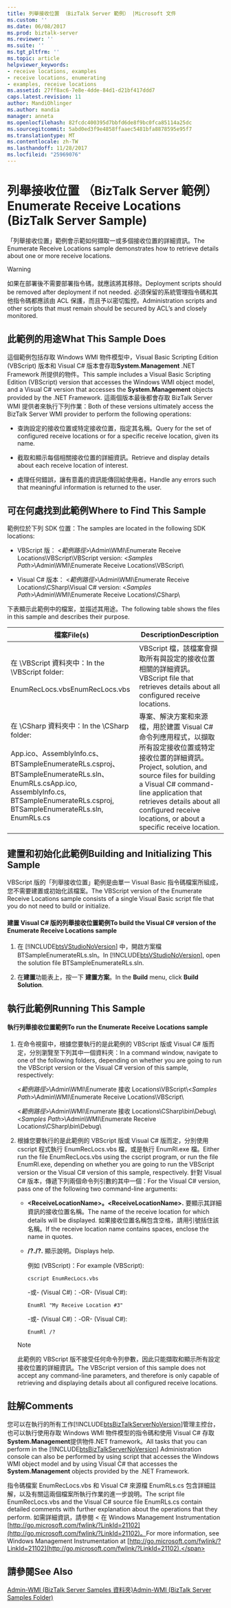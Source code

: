 ```yaml
---
title: 列舉接收位置 （BizTalk Server 範例） |Microsoft 文件
ms.custom: ''
ms.date: 06/08/2017
ms.prod: biztalk-server
ms.reviewer: ''
ms.suite: ''
ms.tgt_pltfrm: ''
ms.topic: article
helpviewer_keywords:
- receive locations, examples
- receive locations, enumerating
- examples, receive locations
ms.assetid: 27ff8ac6-7e8e-4dde-84d1-d21bf417ddd7
caps.latest.revision: 11
author: MandiOhlinger
ms.author: mandia
manager: anneta
ms.openlocfilehash: 82fcdc400395d7bbfd6de8f9bc0fca85114a25dc
ms.sourcegitcommit: 5abd0ed3f9e4858ffaaec5481bfa8878595e95f7
ms.translationtype: MT
ms.contentlocale: zh-TW
ms.lasthandoff: 11/28/2017
ms.locfileid: "25969076"
---
```

# <a name="enumerate-receive-locations-biztalk-server-sample"></a><span data-ttu-id="d415d-102">列舉接收位置 （BizTalk Server 範例）</span><span class="sxs-lookup"><span data-stu-id="d415d-102">Enumerate Receive Locations (BizTalk Server Sample)</span></span>
<span data-ttu-id="d415d-103">「列舉接收位置」範例會示範如何擷取一或多個接收位置的詳細資訊。</span><span class="sxs-lookup"><span data-stu-id="d415d-103">The Enumerate Receive Locations sample demonstrates how to retrieve details about one or more receive locations.</span></span>  
  
> [!WARNING]
>  <span data-ttu-id="d415d-104">如果在部署後不需要部署指令碼，就應該將其移除。</span><span class="sxs-lookup"><span data-stu-id="d415d-104">Deployment scripts should be removed after deployment if not needed.</span></span> <span data-ttu-id="d415d-105">必須保留的系統管理指令碼和其他指令碼都應該由 ACL 保護，而且予以密切監控。</span><span class="sxs-lookup"><span data-stu-id="d415d-105">Administration scripts and other scripts that must remain should be secured by ACL’s and closely monitored.</span></span>  
  
## <a name="what-this-sample-does"></a><span data-ttu-id="d415d-106">此範例的用途</span><span class="sxs-lookup"><span data-stu-id="d415d-106">What This Sample Does</span></span>  
 <span data-ttu-id="d415d-107">這個範例包括存取 Windows WMI 物件模型中，Visual Basic Scripting Edition (VBScript) 版本和 Visual C# 版本會存取**System.Management** .NET Framework 所提供的物件。</span><span class="sxs-lookup"><span data-stu-id="d415d-107">This sample includes a Visual Basic Scripting Edition (VBScript) version that accesses the Windows WMI object model, and a Visual C# version that accesses the **System.Management** objects provided by the .NET Framework.</span></span> <span data-ttu-id="d415d-108">這兩個版本最後都會存取 BizTalk Server WMI 提供者來執行下列作業：</span><span class="sxs-lookup"><span data-stu-id="d415d-108">Both of these versions ultimately access the BizTalk Server WMI provider to perform the following operations:</span></span>  
  
-   <span data-ttu-id="d415d-109">查詢設定的接收位置或特定接收位置，指定其名稱。</span><span class="sxs-lookup"><span data-stu-id="d415d-109">Query for the set of configured receive locations or for a specific receive location, given its name.</span></span>  
  
-   <span data-ttu-id="d415d-110">截取和顯示每個相關接收位置的詳細資訊。</span><span class="sxs-lookup"><span data-stu-id="d415d-110">Retrieve and display details about each receive location of interest.</span></span>  
  
-   <span data-ttu-id="d415d-111">處理任何錯誤，讓有意義的資訊能傳回給使用者。</span><span class="sxs-lookup"><span data-stu-id="d415d-111">Handle any errors such that meaningful information is returned to the user.</span></span>  
  
## <a name="where-to-find-this-sample"></a><span data-ttu-id="d415d-112">可在何處找到此範例</span><span class="sxs-lookup"><span data-stu-id="d415d-112">Where to Find This Sample</span></span>  
 <span data-ttu-id="d415d-113">範例位於下列 SDK 位置：</span><span class="sxs-lookup"><span data-stu-id="d415d-113">The samples are located in the following SDK locations:</span></span>  
  
-   <span data-ttu-id="d415d-114">VBScript 版： \<*範例路徑*\>\Admin\WMI\Enumerate Receive Locations\VBScript\\</span><span class="sxs-lookup"><span data-stu-id="d415d-114">VBScript version: \<*Samples Path*\>\Admin\WMI\Enumerate Receive Locations\VBScript\\</span></span>  
  
-   <span data-ttu-id="d415d-115">Visual C# 版本： \<*範例路徑*\>\Admin\WMI\Enumerate Receive Locations\CSharp\\</span><span class="sxs-lookup"><span data-stu-id="d415d-115">Visual C# version: \<*Samples Path*\>\Admin\WMI\Enumerate Receive Locations\CSharp\\</span></span>  
  
 <span data-ttu-id="d415d-116">下表顯示此範例中的檔案，並描述其用途。</span><span class="sxs-lookup"><span data-stu-id="d415d-116">The following table shows the files in this sample and describes their purpose.</span></span>  
  
|<span data-ttu-id="d415d-117">檔案</span><span class="sxs-lookup"><span data-stu-id="d415d-117">File(s)</span></span>|<span data-ttu-id="d415d-118">Description</span><span class="sxs-lookup"><span data-stu-id="d415d-118">Description</span></span>|  
|---------------|-----------------|  
|<span data-ttu-id="d415d-119">在 \VBScript 資料夾中：</span><span class="sxs-lookup"><span data-stu-id="d415d-119">In the \VBScript folder:</span></span><br /><br /> <span data-ttu-id="d415d-120">EnumRecLocs.vbs</span><span class="sxs-lookup"><span data-stu-id="d415d-120">EnumRecLocs.vbs</span></span>|<span data-ttu-id="d415d-121">VBScript 檔，該檔案會擷取所有與設定的接收位置相關的詳細資訊。</span><span class="sxs-lookup"><span data-stu-id="d415d-121">VBScript file that retrieves details about all configured receive locations.</span></span>|  
|<span data-ttu-id="d415d-122">在 \CSharp 資料夾中：</span><span class="sxs-lookup"><span data-stu-id="d415d-122">In the \CSharp folder:</span></span><br /><br /> <span data-ttu-id="d415d-123">App.ico、AssemblyInfo.cs、BTSampleEnumerateRLs.csproj、BTSampleEnumerateRLs.sln、EnumRLs.cs</span><span class="sxs-lookup"><span data-stu-id="d415d-123">App.ico, AssemblyInfo.cs, BTSampleEnumerateRLs.csproj, BTSampleEnumerateRLs.sln, EnumRLs.cs</span></span>|<span data-ttu-id="d415d-124">專案、解決方案和來源檔，用於建置 Visual C# 命令列應用程式，以擷取所有設定接收位置或特定接收位置的詳細資訊。</span><span class="sxs-lookup"><span data-stu-id="d415d-124">Project, solution, and source files for building a Visual C# command-line application that retrieves details about all configured receive locations, or about a specific receive location.</span></span>|  
  
## <a name="building-and-initializing-this-sample"></a><span data-ttu-id="d415d-125">建置和初始化此範例</span><span class="sxs-lookup"><span data-stu-id="d415d-125">Building and Initializing This Sample</span></span>  
 <span data-ttu-id="d415d-126">VBScript 版的「列舉接收位置」範例是由單一 Visual Basic 指令碼檔案所組成，您不需要建置或初始化該檔案。</span><span class="sxs-lookup"><span data-stu-id="d415d-126">The VBScript version of the Enumerate Receive Locations sample consists of a single Visual Basic script file that you do not need to build or initialize.</span></span>  
  
#### <a name="to-build-the-visual-c-version-of-the-enumerate-receive-locations-sample"></a><span data-ttu-id="d415d-127">建置 Visual C# 版的列舉接收位置範例</span><span class="sxs-lookup"><span data-stu-id="d415d-127">To build the Visual C# version of the Enumerate Receive Locations sample</span></span>  
  
1.  <span data-ttu-id="d415d-128">在 [!INCLUDE[btsVStudioNoVersion](../includes/btsvstudionoversion-md.md)] 中，開啟方案檔 BTSampleEnumerateRLs.sln。</span><span class="sxs-lookup"><span data-stu-id="d415d-128">In [!INCLUDE[btsVStudioNoVersion](../includes/btsvstudionoversion-md.md)], open the solution file BTSampleEnumerateRLs.sln.</span></span>  
  
2.  <span data-ttu-id="d415d-129">在**建置**功能表上，按一下 **建置方案**。</span><span class="sxs-lookup"><span data-stu-id="d415d-129">In the **Build** menu, click **Build Solution**.</span></span>  
  
## <a name="running-this-sample"></a><span data-ttu-id="d415d-130">執行此範例</span><span class="sxs-lookup"><span data-stu-id="d415d-130">Running This Sample</span></span>  
  
#### <a name="to-run-the-enumerate-receive-locations-sample"></a><span data-ttu-id="d415d-131">執行列舉接收位置範例</span><span class="sxs-lookup"><span data-stu-id="d415d-131">To run the Enumerate Receive Locations sample</span></span>  
  
1.  <span data-ttu-id="d415d-132">在命令視窗中，根據您要執行的是此範例的 VBScript 版或 Visual C# 版而定，分別瀏覽至下列其中一個資料夾：</span><span class="sxs-lookup"><span data-stu-id="d415d-132">In a command window, navigate to one of the following folders, depending on whether you are going to run the VBScript version or the Visual C# version of this sample, respectively:</span></span>  
  
     <span data-ttu-id="d415d-133">\<*範例路徑*\>\Admin\WMI\Enumerate 接收 Locations\VBScript\\</span><span class="sxs-lookup"><span data-stu-id="d415d-133">\<*Samples Path*\>\Admin\WMI\Enumerate Receive Locations\VBScript\\</span></span>  
  
     <span data-ttu-id="d415d-134">\<*範例路徑*\>\Admin\WMI\Enumerate 接收 Locations\CSharp\bin\Debug\\</span><span class="sxs-lookup"><span data-stu-id="d415d-134">\<*Samples Path*\>\Admin\WMI\Enumerate Receive Locations\CSharp\bin\Debug\\</span></span>  
  
2.  <span data-ttu-id="d415d-135">根據您要執行的是此範例的 VBScript 版或 Visual C# 版而定，分別使用 cscript 程式執行 EnumRecLocs.vbs 檔，或是執行 EnumRl.exe 檔。</span><span class="sxs-lookup"><span data-stu-id="d415d-135">Either run the file EnumRecLocs.vbs using the cscript program, or run the file EnumRl.exe, depending on whether you are going to run the VBScript version or the Visual C# version of this sample, respectively.</span></span> <span data-ttu-id="d415d-136">針對 Visual C# 版本，傳遞下列兩個命令列引數的其中一個：</span><span class="sxs-lookup"><span data-stu-id="d415d-136">For the Visual C# version, pass one of the following two command-line arguments:</span></span>  
  
    -   <span data-ttu-id="d415d-137">**\<ReceiveLocationName\>。**</span><span class="sxs-lookup"><span data-stu-id="d415d-137">**\<ReceiveLocationName\>.**</span></span> <span data-ttu-id="d415d-138">要顯示其詳細資訊的接收位置名稱。</span><span class="sxs-lookup"><span data-stu-id="d415d-138">The name of the receive location for which details will be displayed.</span></span> <span data-ttu-id="d415d-139">如果接收位置名稱包含空格，請用引號括住該名稱。</span><span class="sxs-lookup"><span data-stu-id="d415d-139">If the receive location name contains spaces, enclose the name in quotes.</span></span>  
  
    -   <span data-ttu-id="d415d-140">**/?.**</span><span class="sxs-lookup"><span data-stu-id="d415d-140">**/?.**</span></span> <span data-ttu-id="d415d-141">顯示說明。</span><span class="sxs-lookup"><span data-stu-id="d415d-141">Displays help.</span></span>  
  
         <span data-ttu-id="d415d-142">例如 (VBScript)：</span><span class="sxs-lookup"><span data-stu-id="d415d-142">For example (VBScript):</span></span>  
  
        ```  
        cscript EnumRecLocs.vbs  
        ```  
  
         <span data-ttu-id="d415d-143">-或- (Visual C#)：</span><span class="sxs-lookup"><span data-stu-id="d415d-143">-OR- (Visual C#):</span></span>  
  
        ```  
        EnumRl "My Receive Location #3"  
        ```  
  
         <span data-ttu-id="d415d-144">-或- (Visual C#)：</span><span class="sxs-lookup"><span data-stu-id="d415d-144">-OR- (Visual C#):</span></span>  
  
        ```  
        EnumRl /?  
        ```  
  
    > [!NOTE]
    >  <span data-ttu-id="d415d-145">此範例的 VBScript 版不接受任何命令列參數，因此只能擷取和顯示所有設定接收位置的詳細資訊。</span><span class="sxs-lookup"><span data-stu-id="d415d-145">The VBScript version of this sample does not accept any command-line parameters, and therefore is only capable of retrieving and displaying details about all configured receive locations.</span></span>  
  
## <a name="comments"></a><span data-ttu-id="d415d-146">註解</span><span class="sxs-lookup"><span data-stu-id="d415d-146">Comments</span></span>  
 <span data-ttu-id="d415d-147">您可以在執行的所有工作[!INCLUDE[btsBizTalkServerNoVersion](../includes/btsbiztalkservernoversion-md.md)]管理主控台，也可以執行使用存取 Windows WMI 物件模型的指令碼和使用 Visual C# 存取**System.Management**提供物件.NET framework。</span><span class="sxs-lookup"><span data-stu-id="d415d-147">All tasks that you can perform in the [!INCLUDE[btsBizTalkServerNoVersion](../includes/btsbiztalkservernoversion-md.md)] Administration console can also be performed by using script that accesses the Windows WMI object model and by using Visual C# that accesses the **System.Management** objects provided by the .NET Framework.</span></span>  
  
 <span data-ttu-id="d415d-148">指令碼檔案 EnumRecLocs.vbs 和 Visual C# 來源檔 EnumRLs.cs 包含詳細註解，以及有關這兩個檔案所執行作業的進一步說明。</span><span class="sxs-lookup"><span data-stu-id="d415d-148">The script file EnumRecLocs.vbs and the Visual C# source file EnumRLs.cs contain detailed comments with further explanation about the operations that they perform.</span></span> <span data-ttu-id="d415d-149">如需詳細資訊，請參閱 < 在 Windows Management Instrumentation [http://go.microsoft.com/fwlink/?LinkId=21102](http://go.microsoft.com/fwlink/?LinkId=21102)。</span><span class="sxs-lookup"><span data-stu-id="d415d-149">For more information, see Windows Management Instrumentation at [http://go.microsoft.com/fwlink/?LinkId=21102](http://go.microsoft.com/fwlink/?LinkId=21102).</span></span>  
  
## <a name="see-also"></a><span data-ttu-id="d415d-150">請參閱</span><span class="sxs-lookup"><span data-stu-id="d415d-150">See Also</span></span>  
 [<span data-ttu-id="d415d-151">Admin-WMI (BizTalk Server Samples 資料夾)</span><span class="sxs-lookup"><span data-stu-id="d415d-151">Admin-WMI (BizTalk Server Samples Folder)</span></span>](../core/admin-wmi-biztalk-server-samples-folder.md)